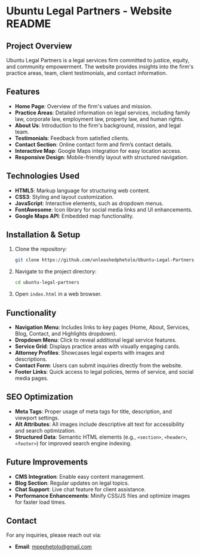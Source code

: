 # Ubuntu Legal Partners - Website README

## Project Overview
Ubuntu Legal Partners is a legal services firm committed to justice, equity, and community empowerment. The website provides insights into the firm's practice areas, team, client testimonials, and contact information.

## Features
- **Home Page**: Overview of the firm's values and mission.
- **Practice Areas**: Detailed information on legal services, including family law, corporate law, employment law, property law, and human rights.
- **About Us**: Introduction to the firm's background, mission, and legal team.
- **Testimonials**: Feedback from satisfied clients.
- **Contact Section**: Online contact form and firm’s contact details.
- **Interactive Map**: Google Maps integration for easy location access.
- **Responsive Design**: Mobile-friendly layout with structured navigation.

## Technologies Used
- **HTML5**: Markup language for structuring web content.
- **CSS3**: Styling and layout customization.
- **JavaScript**: Interactive elements, such as dropdown menus.
- **FontAwesome**: Icon library for social media links and UI enhancements.
- **Google Maps API**: Embedded map functionality.

## Installation & Setup
1. Clone the repository:
   ```sh
   git clone https://github.com/unleashedphetolo/Ubuntu-Legal-Partners.git
   ```
2. Navigate to the project directory:
   ```sh
   cd ubuntu-legal-partners
   ```
3. Open `index.html` in a web browser.

## Functionality
- **Navigation Menu**: Includes links to key pages (Home, About, Services, Blog, Contact, and Highlights dropdown).
- **Dropdown Menu**: Click to reveal additional legal service features.
- **Service Grid**: Displays practice areas with visually engaging cards.
- **Attorney Profiles**: Showcases legal experts with images and descriptions.
- **Contact Form**: Users can submit inquiries directly from the website.
- **Footer Links**: Quick access to legal policies, terms of service, and social media pages.

## SEO Optimization
- **Meta Tags**: Proper usage of meta tags for title, description, and viewport settings.
- **Alt Attributes**: All images include descriptive alt text for accessibility and search optimization.
- **Structured Data**: Semantic HTML elements (e.g., `<section>`, `<header>`, `<footer>`) for improved search engine indexing.

## Future Improvements
- **CMS Integration**: Enable easy content management.
- **Blog Section**: Regular updates on legal topics.
- **Chat Support**: Live chat feature for client assistance.
- **Performance Enhancements**: Minify CSS/JS files and optimize images for faster load times.

## Contact
For any inquiries, please reach out via:
- **Email**: mpephetolo@gmail.com

